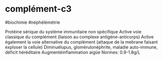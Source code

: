 # complément-c3
#biochimie #néphélémétrie 


Protéine sérique du système immunitaire non spécifique
Active voie classique du complément (liaison au complexe antigène-anticorps)
Active également la voie alternative du complément (attaque de la mebrane faisant exploser la cellule)
Diminuélupus, glomérulonéphrite, maladie auto-immune, déficit héréditaire
Augmentéinflammation aigüe
Normes: 0.9-1.8g/L 

